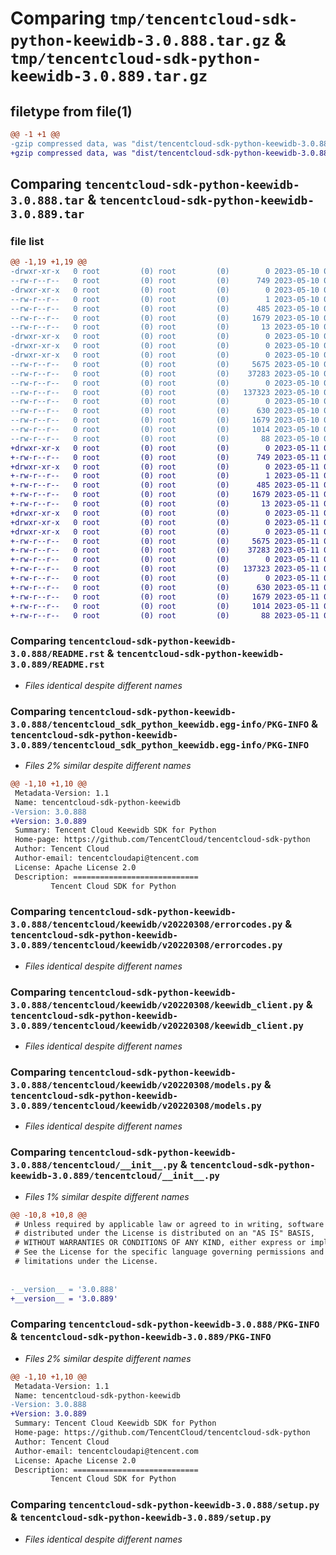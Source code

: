# Comparing `tmp/tencentcloud-sdk-python-keewidb-3.0.888.tar.gz` & `tmp/tencentcloud-sdk-python-keewidb-3.0.889.tar.gz`

## filetype from file(1)

```diff
@@ -1 +1 @@
-gzip compressed data, was "dist/tencentcloud-sdk-python-keewidb-3.0.888.tar", last modified: Wed May 10 02:18:37 2023, max compression
+gzip compressed data, was "dist/tencentcloud-sdk-python-keewidb-3.0.889.tar", last modified: Thu May 11 02:55:28 2023, max compression
```

## Comparing `tencentcloud-sdk-python-keewidb-3.0.888.tar` & `tencentcloud-sdk-python-keewidb-3.0.889.tar`

### file list

```diff
@@ -1,19 +1,19 @@
-drwxr-xr-x   0 root         (0) root         (0)        0 2023-05-10 02:18:37.000000 tencentcloud-sdk-python-keewidb-3.0.888/
--rw-r--r--   0 root         (0) root         (0)      749 2023-05-10 02:18:37.000000 tencentcloud-sdk-python-keewidb-3.0.888/README.rst
-drwxr-xr-x   0 root         (0) root         (0)        0 2023-05-10 02:18:37.000000 tencentcloud-sdk-python-keewidb-3.0.888/tencentcloud_sdk_python_keewidb.egg-info/
--rw-r--r--   0 root         (0) root         (0)        1 2023-05-10 02:18:37.000000 tencentcloud-sdk-python-keewidb-3.0.888/tencentcloud_sdk_python_keewidb.egg-info/dependency_links.txt
--rw-r--r--   0 root         (0) root         (0)      485 2023-05-10 02:18:37.000000 tencentcloud-sdk-python-keewidb-3.0.888/tencentcloud_sdk_python_keewidb.egg-info/SOURCES.txt
--rw-r--r--   0 root         (0) root         (0)     1679 2023-05-10 02:18:37.000000 tencentcloud-sdk-python-keewidb-3.0.888/tencentcloud_sdk_python_keewidb.egg-info/PKG-INFO
--rw-r--r--   0 root         (0) root         (0)       13 2023-05-10 02:18:37.000000 tencentcloud-sdk-python-keewidb-3.0.888/tencentcloud_sdk_python_keewidb.egg-info/top_level.txt
-drwxr-xr-x   0 root         (0) root         (0)        0 2023-05-10 02:18:37.000000 tencentcloud-sdk-python-keewidb-3.0.888/tencentcloud/
-drwxr-xr-x   0 root         (0) root         (0)        0 2023-05-10 02:18:37.000000 tencentcloud-sdk-python-keewidb-3.0.888/tencentcloud/keewidb/
-drwxr-xr-x   0 root         (0) root         (0)        0 2023-05-10 02:18:37.000000 tencentcloud-sdk-python-keewidb-3.0.888/tencentcloud/keewidb/v20220308/
--rw-r--r--   0 root         (0) root         (0)     5675 2023-05-10 02:18:37.000000 tencentcloud-sdk-python-keewidb-3.0.888/tencentcloud/keewidb/v20220308/errorcodes.py
--rw-r--r--   0 root         (0) root         (0)    37283 2023-05-10 02:18:37.000000 tencentcloud-sdk-python-keewidb-3.0.888/tencentcloud/keewidb/v20220308/keewidb_client.py
--rw-r--r--   0 root         (0) root         (0)        0 2023-05-10 02:18:37.000000 tencentcloud-sdk-python-keewidb-3.0.888/tencentcloud/keewidb/v20220308/__init__.py
--rw-r--r--   0 root         (0) root         (0)   137323 2023-05-10 02:18:37.000000 tencentcloud-sdk-python-keewidb-3.0.888/tencentcloud/keewidb/v20220308/models.py
--rw-r--r--   0 root         (0) root         (0)        0 2023-05-10 02:18:37.000000 tencentcloud-sdk-python-keewidb-3.0.888/tencentcloud/keewidb/__init__.py
--rw-r--r--   0 root         (0) root         (0)      630 2023-05-10 02:18:37.000000 tencentcloud-sdk-python-keewidb-3.0.888/tencentcloud/__init__.py
--rw-r--r--   0 root         (0) root         (0)     1679 2023-05-10 02:18:37.000000 tencentcloud-sdk-python-keewidb-3.0.888/PKG-INFO
--rw-r--r--   0 root         (0) root         (0)     1014 2023-05-10 02:18:37.000000 tencentcloud-sdk-python-keewidb-3.0.888/setup.py
--rw-r--r--   0 root         (0) root         (0)       88 2023-05-10 02:18:37.000000 tencentcloud-sdk-python-keewidb-3.0.888/setup.cfg
+drwxr-xr-x   0 root         (0) root         (0)        0 2023-05-11 02:55:28.000000 tencentcloud-sdk-python-keewidb-3.0.889/
+-rw-r--r--   0 root         (0) root         (0)      749 2023-05-11 02:55:27.000000 tencentcloud-sdk-python-keewidb-3.0.889/README.rst
+drwxr-xr-x   0 root         (0) root         (0)        0 2023-05-11 02:55:28.000000 tencentcloud-sdk-python-keewidb-3.0.889/tencentcloud_sdk_python_keewidb.egg-info/
+-rw-r--r--   0 root         (0) root         (0)        1 2023-05-11 02:55:28.000000 tencentcloud-sdk-python-keewidb-3.0.889/tencentcloud_sdk_python_keewidb.egg-info/dependency_links.txt
+-rw-r--r--   0 root         (0) root         (0)      485 2023-05-11 02:55:28.000000 tencentcloud-sdk-python-keewidb-3.0.889/tencentcloud_sdk_python_keewidb.egg-info/SOURCES.txt
+-rw-r--r--   0 root         (0) root         (0)     1679 2023-05-11 02:55:28.000000 tencentcloud-sdk-python-keewidb-3.0.889/tencentcloud_sdk_python_keewidb.egg-info/PKG-INFO
+-rw-r--r--   0 root         (0) root         (0)       13 2023-05-11 02:55:28.000000 tencentcloud-sdk-python-keewidb-3.0.889/tencentcloud_sdk_python_keewidb.egg-info/top_level.txt
+drwxr-xr-x   0 root         (0) root         (0)        0 2023-05-11 02:55:28.000000 tencentcloud-sdk-python-keewidb-3.0.889/tencentcloud/
+drwxr-xr-x   0 root         (0) root         (0)        0 2023-05-11 02:55:28.000000 tencentcloud-sdk-python-keewidb-3.0.889/tencentcloud/keewidb/
+drwxr-xr-x   0 root         (0) root         (0)        0 2023-05-11 02:55:28.000000 tencentcloud-sdk-python-keewidb-3.0.889/tencentcloud/keewidb/v20220308/
+-rw-r--r--   0 root         (0) root         (0)     5675 2023-05-11 02:55:27.000000 tencentcloud-sdk-python-keewidb-3.0.889/tencentcloud/keewidb/v20220308/errorcodes.py
+-rw-r--r--   0 root         (0) root         (0)    37283 2023-05-11 02:55:27.000000 tencentcloud-sdk-python-keewidb-3.0.889/tencentcloud/keewidb/v20220308/keewidb_client.py
+-rw-r--r--   0 root         (0) root         (0)        0 2023-05-11 02:55:27.000000 tencentcloud-sdk-python-keewidb-3.0.889/tencentcloud/keewidb/v20220308/__init__.py
+-rw-r--r--   0 root         (0) root         (0)   137323 2023-05-11 02:55:27.000000 tencentcloud-sdk-python-keewidb-3.0.889/tencentcloud/keewidb/v20220308/models.py
+-rw-r--r--   0 root         (0) root         (0)        0 2023-05-11 02:55:27.000000 tencentcloud-sdk-python-keewidb-3.0.889/tencentcloud/keewidb/__init__.py
+-rw-r--r--   0 root         (0) root         (0)      630 2023-05-11 02:55:27.000000 tencentcloud-sdk-python-keewidb-3.0.889/tencentcloud/__init__.py
+-rw-r--r--   0 root         (0) root         (0)     1679 2023-05-11 02:55:28.000000 tencentcloud-sdk-python-keewidb-3.0.889/PKG-INFO
+-rw-r--r--   0 root         (0) root         (0)     1014 2023-05-11 02:55:27.000000 tencentcloud-sdk-python-keewidb-3.0.889/setup.py
+-rw-r--r--   0 root         (0) root         (0)       88 2023-05-11 02:55:28.000000 tencentcloud-sdk-python-keewidb-3.0.889/setup.cfg
```

### Comparing `tencentcloud-sdk-python-keewidb-3.0.888/README.rst` & `tencentcloud-sdk-python-keewidb-3.0.889/README.rst`

 * *Files identical despite different names*

### Comparing `tencentcloud-sdk-python-keewidb-3.0.888/tencentcloud_sdk_python_keewidb.egg-info/PKG-INFO` & `tencentcloud-sdk-python-keewidb-3.0.889/tencentcloud_sdk_python_keewidb.egg-info/PKG-INFO`

 * *Files 2% similar despite different names*

```diff
@@ -1,10 +1,10 @@
 Metadata-Version: 1.1
 Name: tencentcloud-sdk-python-keewidb
-Version: 3.0.888
+Version: 3.0.889
 Summary: Tencent Cloud Keewidb SDK for Python
 Home-page: https://github.com/TencentCloud/tencentcloud-sdk-python
 Author: Tencent Cloud
 Author-email: tencentcloudapi@tencent.com
 License: Apache License 2.0
 Description: ============================
         Tencent Cloud SDK for Python
```

### Comparing `tencentcloud-sdk-python-keewidb-3.0.888/tencentcloud/keewidb/v20220308/errorcodes.py` & `tencentcloud-sdk-python-keewidb-3.0.889/tencentcloud/keewidb/v20220308/errorcodes.py`

 * *Files identical despite different names*

### Comparing `tencentcloud-sdk-python-keewidb-3.0.888/tencentcloud/keewidb/v20220308/keewidb_client.py` & `tencentcloud-sdk-python-keewidb-3.0.889/tencentcloud/keewidb/v20220308/keewidb_client.py`

 * *Files identical despite different names*

### Comparing `tencentcloud-sdk-python-keewidb-3.0.888/tencentcloud/keewidb/v20220308/models.py` & `tencentcloud-sdk-python-keewidb-3.0.889/tencentcloud/keewidb/v20220308/models.py`

 * *Files identical despite different names*

### Comparing `tencentcloud-sdk-python-keewidb-3.0.888/tencentcloud/__init__.py` & `tencentcloud-sdk-python-keewidb-3.0.889/tencentcloud/__init__.py`

 * *Files 1% similar despite different names*

```diff
@@ -10,8 +10,8 @@
 # Unless required by applicable law or agreed to in writing, software
 # distributed under the License is distributed on an "AS IS" BASIS,
 # WITHOUT WARRANTIES OR CONDITIONS OF ANY KIND, either express or implied.
 # See the License for the specific language governing permissions and
 # limitations under the License.
 
 
-__version__ = '3.0.888'
+__version__ = '3.0.889'
```

### Comparing `tencentcloud-sdk-python-keewidb-3.0.888/PKG-INFO` & `tencentcloud-sdk-python-keewidb-3.0.889/PKG-INFO`

 * *Files 2% similar despite different names*

```diff
@@ -1,10 +1,10 @@
 Metadata-Version: 1.1
 Name: tencentcloud-sdk-python-keewidb
-Version: 3.0.888
+Version: 3.0.889
 Summary: Tencent Cloud Keewidb SDK for Python
 Home-page: https://github.com/TencentCloud/tencentcloud-sdk-python
 Author: Tencent Cloud
 Author-email: tencentcloudapi@tencent.com
 License: Apache License 2.0
 Description: ============================
         Tencent Cloud SDK for Python
```

### Comparing `tencentcloud-sdk-python-keewidb-3.0.888/setup.py` & `tencentcloud-sdk-python-keewidb-3.0.889/setup.py`

 * *Files identical despite different names*

